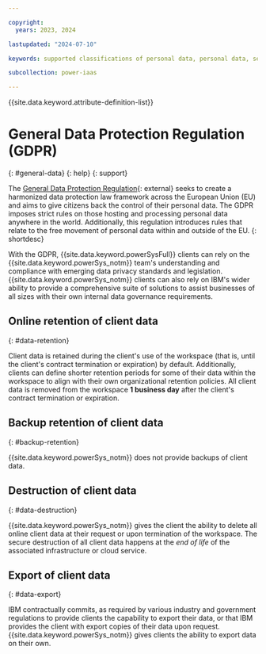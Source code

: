 ```yaml
---

copyright:
  years: 2023, 2024

lastupdated: "2024-07-10"

keywords: supported classifications of personal data, personal data, sensitive personal data, restrictions on processing, encrypt data, data locations, workspace security, delete data, export data, data retention, gdpr

subcollection: power-iaas

---
```


{{site.data.keyword.attribute-definition-list}}

# General Data Protection Regulation (GDPR)
{: #general-data}
{: help}
{: support}




The [General Data Protection Regulation](https://gdpr.eu/){: external} seeks to create a harmonized data protection law framework across the European Union (EU) and aims to give citizens back the control of their personal data. The GDPR imposes strict rules on those hosting and processing personal data anywhere in the world. Additionally, this regulation introduces rules that relate to the free movement of personal data within and outside of the EU.
{: shortdesc}

With the GDPR, {{site.data.keyword.powerSysFull}} clients can rely on the {{site.data.keyword.powerSys_notm}} team's understanding and compliance with emerging data privacy standards and legislation. {{site.data.keyword.powerSys_notm}} clients can also rely on IBM's wider ability to provide a comprehensive suite of solutions to assist businesses of all sizes with their own internal data governance requirements.

## Online retention of client data
{: #data-retention}

Client data is retained during the client's use of the workspace (that is, until the client's contract termination or expiration) by default. Additionally, clients can define shorter retention periods for some of their data within the workspace to align with their own organizational retention policies. All client data is removed from the workspace **1 business day** after the client's contract termination or expiration.

## Backup retention of client data
{: #backup-retention}

{{site.data.keyword.powerSys_notm}} does not provide backups of client data.

## Destruction of client data
{: #data-destruction}

{{site.data.keyword.powerSys_notm}} gives the client the ability to delete all online client data at their request or upon termination of the workspace. The secure destruction of all client data happens at the *end of life* of the associated infrastructure or cloud service.

## Export of client data
{: #data-export}

IBM contractually commits, as required by various industry and government regulations to provide clients the capability to export their data, or that IBM provides the client with export copies of their data upon request. {{site.data.keyword.powerSys_notm}} gives clients the ability to export data on their own.
